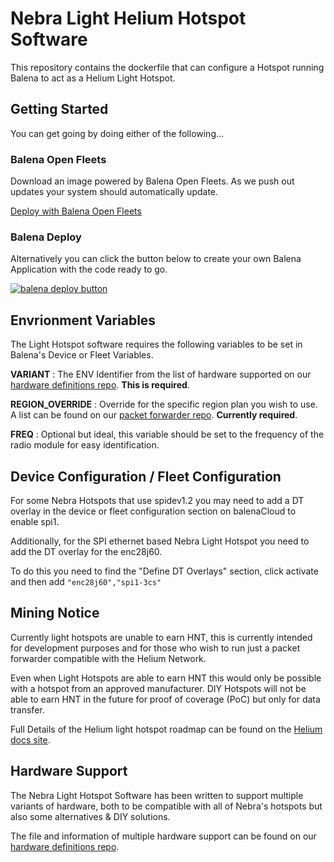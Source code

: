 # Nebra Light Helium Hotspot Software

This repository contains the dockerfile that can configure a Hotspot running Balena to act as a Helium Light Hotspot.

## Getting Started
You can get going by doing either of the following...

### Balena Open Fleets
Download an image powered by Balena Open Fleets. As we push out updates your system should automatically update.

[Deploy with Balena Open Fleets](https://hub.balena.io/nebraltd/helium-light-hotspot)

### Balena Deploy
Alternatively you can click the button below to create your own Balena Application with the code ready to go.

[![balena deploy button](https://www.balena.io/deploy.svg)](https://dashboard.balena-cloud.com/deploy?repoUrl=https://github.com/NebraLtd/light-hotspot-software)

## Envrionment Variables

The Light Hotspot software requires the following variables to be set in Balena's Device or Fleet Variables.

**VARIANT** : The ENV Identifier from the list of hardware supported on our [hardware definitions repo](https://github.com/NebraLtd/helium-hardware-definitions). **This is required**.

**REGION_OVERRIDE** : Override for the specific region plan you wish to use. A list can be found on our [packet forwarder repo](https://github.com/NebraLtd/hm-pktfwd). **Currently required**.

**FREQ** : Optional but ideal, this variable should be set to the frequency of the radio module for easy identification.

## Device Configuration / Fleet Configuration

For some Nebra Hotspots that use spidev1.2 you may need to add a DT overlay in the device or fleet configuration section on balenaCloud to enable spi1.

Additionally, for the SPI ethernet based Nebra Light Hotspot you need to add the DT overlay for the enc28j60.

To do this you need to find the "Define DT Overlays" section, click activate and then add `"enc28j60","spi1-3cs"`

## Mining Notice

Currently light hotspots are unable to earn HNT, this is currently intended for development purposes and for those who wish to run just a packet forwarder compatible with the Helium Network.

Even when Light Hotspots are able to earn HNT this would only be possible with a hotspot from an approved manufacturer. DIY Hotspots will not be able to earn HNT in the future for proof of coverage (PoC) but only for data transfer.

Full Details of the Helium light hotspot roadmap can be found on the [Helium docs site](https://docs.helium.com/use-the-network/light-hotspots/).

## Hardware Support

The Nebra Light Hotspot Software has been written to support multiple variants of hardware, both to be compatible with all of Nebra's hotspots but also some alternatives & DIY solutions.

The file and information of multiple hardware support can be found on our [hardware definitions repo](https://github.com/NebraLtd/helium-hardware-definitions).
